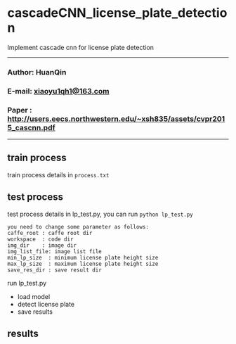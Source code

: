 cascadeCNN_license_plate_detection
======================================
Implement cascade cnn for license plate detection
****
### Author: HuanQin
### E-mail: xiaoyu1qh1@163.com
### Paper : http://users.eecs.northwestern.edu/~xsh835/assets/cvpr2015_cascnn.pdf
****

train process
------
train process details in 
`process.txt`

test process
------
test process details in lp_test.py, you can run 
`python lp_test.py`  
    
    you need to change some parameter as follows:  
    caffe_root : caffe root dir  
    workspace  : code dir  
    img_dir    : image dir  
    img_list_file: image list file  
    min_lp_size  : minimum license plate height size  
    max_lp_size  : maximum license plate height size  
    save_res_dir : save result dir  

run lp_test.py
- load model  
- detect license plate  
- save results 

results
------



